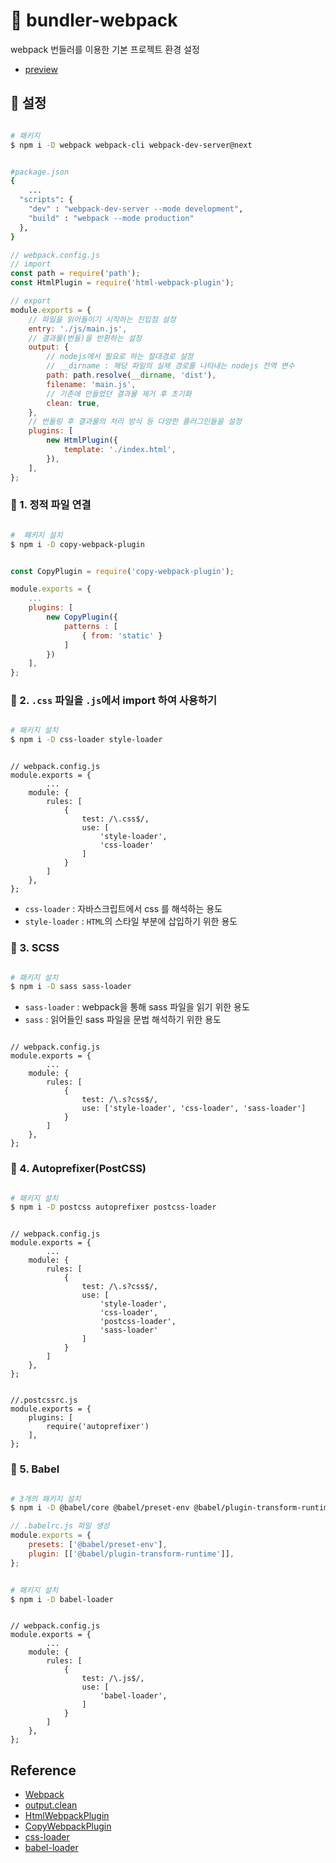# :tiger: bundler-webpack

webpack 번들러를 이용한 기본 프로젝트 환경 설정

-   [preview](https://admiring-hypatia-76653d.netlify.app/)

## :evergreen_tree: 설정

```bash

# 패키지
$ npm i -D webpack webpack-cli webpack-dev-server@next

```

```bash

#package.json
{
    ...
  "scripts": {
    "dev" : "webpack-dev-server --mode development",
    "build" : "webpack --mode production"
  },
}

```

```javascript
// webpack.config.js
// import
const path = require('path');
const HtmlPlugin = require('html-webpack-plugin');

// export
module.exports = {
    // 파일을 읽어들이기 시작하는 진입점 설정
    entry: './js/main.js',
    // 결과물(번들)을 반환하는 설정
    output: {
        // nodejs에서 필요로 하는 절대경로 설정
        // __dirname : 해당 파일의 실제 경로를 나타내는 nodejs 전역 변수
        path: path.resolve(__dirname, 'dist'),
        filename: 'main.js',
        // 기존에 만들었던 결과물 제거 후 초기화
        clean: true,
    },
    // 번들링 후 결과물의 처리 방식 등 다양한 플러그인들을 설정
    plugins: [
        new HtmlPlugin({
            template: './index.html',
        }),
    ],
};
```

### :seedling: 1. 정적 파일 연결

```bash

#  패키지 설치
$ npm i -D copy-webpack-plugin

```

```javascript

const CopyPlugin = require('copy-webpack-plugin');

module.exports = {
    ...
    plugins: [
        new CopyPlugin({
            patterns : [
                { from: 'static' }
            ]
        })
    ],
};

```

### :seedling: 2. `.css` 파일을 `.js`에서 import 하여 사용하기

```bash

# 패키지 설치
$ npm i -D css-loader style-loader

```

```javacsript

// webpack.config.js
module.exports = {
		...
    module: {
        rules: [
            {
                test: /\.css$/,
                use: [
                    'style-loader',
                    'css-loader'
                ]
            }
        ]
    },
};

```

-   `css-loader` : 자바스크립트에서 css 를 해석하는 용도
-   `style-loader` : `HTML`의 스타일 부분에 삽입하기 위한 용도

### :seedling: 3. SCSS

```bash

# 패키지 설치
$ npm i -D sass sass-loader

```

-   `sass-loader` : webpack을 통해 sass 파일을 읽기 위한 용도
-   `sass` : 읽어들인 sass 파일을 문법 해석하기 위한 용도

```javacsript

// webpack.config.js
module.exports = {
		...
    module: {
        rules: [
            {
                test: /\.s?css$/,
                use: ['style-loader', 'css-loader', 'sass-loader']
            }
        ]
    },
};

```

### :seedling: 4. Autoprefixer(PostCSS)

```bash

# 패키지 설치
$ npm i -D postcss autoprefixer postcss-loader

```

```javacsript

// webpack.config.js
module.exports = {
		...
    module: {
        rules: [
            {
                test: /\.s?css$/,
                use: [
                    'style-loader',
                    'css-loader',
                    'postcss-loader',
                    'sass-loader'
                ]
            }
        ]
    },
};

```

```javacsript

//.postcssrc.js
module.exports = {
    plugins: [
        require('autoprefixer')
    ],
};

```

### :seedling: 5. Babel

```bash

# 3개의 패키지 설치
$ npm i -D @babel/core @babel/preset-env @babel/plugin-transform-runtime

```

```javascript
// .babelrc.js 파일 생성
module.exports = {
    presets: ['@babel/preset-env'],
    plugin: [['@babel/plugin-transform-runtime']],
};
```

```bash

# 패키지 설치
$ npm i -D babel-loader

```

```javacsript

// webpack.config.js
module.exports = {
		...
    module: {
        rules: [
            {
                test: /\.js$/,
                use: [
                    'babel-loader',
                ]
            }
        ]
    },
};

```

## Reference

-   [Webpack](https://webpack.js.org/)
-   [output.clean](https://webpack.js.org/configuration/output/#outputclean)
-   [HtmlWebpackPlugin](https://webpack.js.org/plugins/html-webpack-plugin/)
-   [CopyWebpackPlugin](https://webpack.js.org/plugins/copy-webpack-plugin/)
-   [css-loader](https://yamoo9.gitbook.io/webpack/webpack/webpack-loaders/css-loader)
-   [babel-loader](https://github.com/babel/babel-loader)
